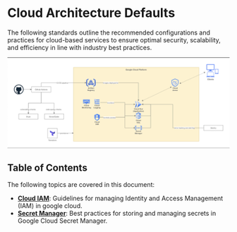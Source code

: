 # Cloud Architecture Defaults

The following standards outline the recommended configurations and practices for cloud-based services to ensure optimal security, scalability, and efficiency in line with industry best practices.

![Architecture](./architecture/assets/architecture.png)

## Table of Contents

The following topics are covered in this document:
- [**Cloud IAM**](./architecture/cloud_iam.md): Guidelines for managing Identity and Access Management (IAM) in google cloud.
- [**Secret Manager**](./architecture/secret_manager.md): Best practices for storing and managing secrets in Google Cloud Secret Manager.